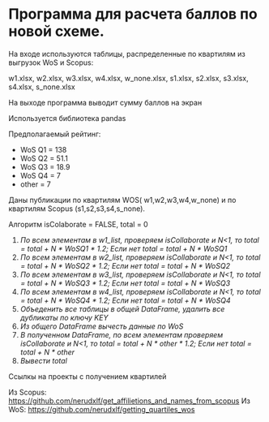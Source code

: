# Программа для расчета баллов по новой схеме.

На входе используются таблицы, распределенные по квартилям из выгрузок WoS и Scopus:

w1.xlsx, w2.xlsx, w3.xlsx, w4.xlsx, w_none.xlsx, s1.xlsx, s2.xlsx, s3.xlsx, s4.xlsx, s_none.xlsx

На выходе программа выводит сумму баллов на экран

Используется библиотека pandas

Предполагаемый рейтинг:
- WoS Q1 = 138
- WoS Q2 = 51.1
- WoS Q3 = 18.9
- WoS Q4 = 7 
- other = 7

Даны публикации по квартилям WOS( w1,w2,w3,w4,w_none) и по квартилям Scopus (s1,s2,s3,s4,s_none).

Алгоритм
isColaborate = FALSE, total = 0
1. *По всем элементам в w1_list, проверяем isCollaborate и N<1, то total = total + N * WoSQ1 * 1.2; Если нет total = total + N * WoSQ1*
2. *По всем элементам в w2_list, проверяем isCollaborate и N<1, то total = total + N * WoSQ2 * 1.2; Если нет total = total + N * WoSQ2*
3. *По всем элементам в w3_list, проверяем isCollaborate и N<1, то total = total + N * WoSQ3 * 1.2; Если нет total = total + N * WoSQ3* 
4. *По всем элементам в w4_list, проверяем isCollaborate и N<1, то total = total + N * WoSQ4 * 1.2; Если нет total = total + N * WoSQ4* 
5. *Объеденить все таблицы в общей DataFrame, удалить все дубликаты по ключу KEY*
6. *Из общего DataFrame вычесть данные по WoS*
7. *В полученном DataFrame, по всем элементам проверяем isCollaborate и N<1, то total = total + N * other * 1.2; Если нет total = total + N * other*
8. *Вывести total*

Ссылкы на проекты с получением квартилей

Из Scopus: https://github.com/nerudxlf/get_affilietions_and_names_from_scopus
Из WoS: https://github.com/nerudxlf/getting_quartiles_wos
